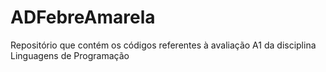 # ADFebreAmarela
Repositório que contém os códigos referentes à avaliação A1 da disciplina Linguagens de Programação
